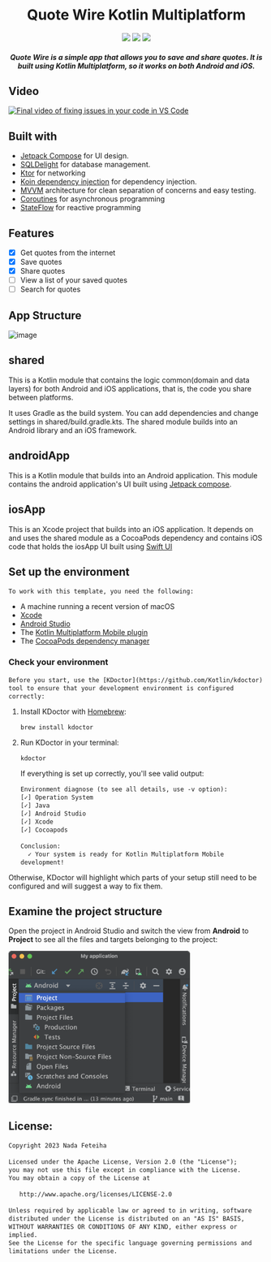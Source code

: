 <h1 align="center">Quote Wire Kotlin Multiplatform</h1>
<p align="center">  

<img  src="https://img.shields.io/badge/-KOTLIN-12100E?logo=kotlin&logoColor=white&style=for-the-badge">
<img  src="https://img.shields.io/badge/-ANDROID-12100E?logo=android&logoColor=white&style=for-the-badge">
<img  src="https://img.shields.io/badge/-IOS-12100E?logo=ios&logoColor=white&style=for-the-badge">

<h5 align="center"> Quote Wire is a simple app that allows you to save and share quotes. It is built using Kotlin Multiplatform, so it works on both Android and iOS. </h5>

## Video
[![Final video of fixing issues in your code in VS Code](http://img.youtube.com/vi/IevWloTEUNI/maxresdefault.jpg)](https://www.youtube.com/watch?v=IevWloTEUNI?autoplay=1) 
    
## Built with
- [Jetpack Compose](https://developer.android.com/jetpack/compose?gclid=CjwKCAiAzKqdBhAnEiwAePEjktk3ROIIxTqejhHWkDEwSaQqoE6GgrNHM8iYKw8xHx5SPPDu0oJ_DxoC8LYQAvD_BwE&gclsrc=aw.ds) for UI design. 
- [SQLDelight](https://cashapp.github.io/sqldelight/2.0.0-alpha05/) for database management.
- [Ktor](https://ktor.io/docs/getting-started-ktor-client-multiplatform-mobile.html) for networking
- [Koin dependency injection](https://insert-koin.io/) for dependency injection.
- [MVVM](https://en.wikipedia.org/wiki/Model%E2%80%93view%E2%80%93viewmodel) architecture for clean separation of concerns and easy testing.
- [Coroutines](https://developer.android.com/kotlin/coroutines) for asynchronous programming
- [StateFlow](https://developer.android.com/kotlin/flow/stateflow-and-sharedflow) for reactive programming

## Features
- [x] Get quotes from the internet
- [x] Save quotes
- [x] Share quotes
- [ ] View a list of your saved quotes
- [ ] Search for quotes

## App Structure

![image](https://github.com/NadaFeteiha/QuoteWire-multiplatform/assets/34461597/5f9d98e3-6b94-439a-b2df-2e49673c53ac)

## shared
This is a Kotlin module that contains the logic common(domain and data layers) for both Android and iOS applications, that is, the code you share between platforms.

It uses Gradle as the build system. You can add dependencies and change settings in shared/build.gradle.kts. The shared module builds into an Android library and an iOS framework.

## androidApp
This is a Kotlin module that builds into an Android application. This module contains the android application's UI built using [Jetpack compose](https://developer.android.com/jetpack/compose).


## iosApp
This is an Xcode project that builds into an iOS application. It depends on and uses the shared module as a CocoaPods dependency and contains iOS code that holds the iosApp  UI built using [Swift UI](https://developer.apple.com/xcode/swiftui/)


## Set up the environment

    To work with this template, you need the following:

* A machine running a recent version of macOS
* [Xcode](https://apps.apple.com/us/app/xcode/id497799835)
* [Android Studio](https://developer.android.com/studio)
* The [Kotlin Multiplatform Mobile plugin](https://plugins.jetbrains.com/plugin/14936-kotlin-multiplatform-mobile)
* The [CocoaPods dependency manager](https://kotlinlang.org/docs/native-cocoapods.html)

### Check your environment

    Before you start, use the [KDoctor](https://github.com/Kotlin/kdoctor) tool to ensure that your development environment is configured correctly:

1. Install KDoctor with [Homebrew](https://brew.sh/):

    ```text
    brew install kdoctor
    ```

2. Run KDoctor in your terminal:

    ```text
    kdoctor
    ```

   If everything is set up correctly, you'll see valid output:

   ```text
   Environment diagnose (to see all details, use -v option):
   [✓] Operation System
   [✓] Java
   [✓] Android Studio
   [✓] Xcode
   [✓] Cocoapods
   
   Conclusion:
     ✓ Your system is ready for Kotlin Multiplatform Mobile development!
   ```

Otherwise, KDoctor will highlight which parts of your setup still need to be configured and will suggest a way to fix them.

## Examine the project structure

Open the project in Android Studio and switch the view from **Android** to **Project** to see all the files and targets belonging to the project:

<img src="readme_images/open_project_view.png" height="300px">


## License: 

    Copyright 2023 Nada Feteiha

    Licensed under the Apache License, Version 2.0 (the "License");
    you may not use this file except in compliance with the License.
    You may obtain a copy of the License at

       http://www.apache.org/licenses/LICENSE-2.0

    Unless required by applicable law or agreed to in writing, software
    distributed under the License is distributed on an "AS IS" BASIS,
    WITHOUT WARRANTIES OR CONDITIONS OF ANY KIND, either express or implied.
    See the License for the specific language governing permissions and
    limitations under the License.

